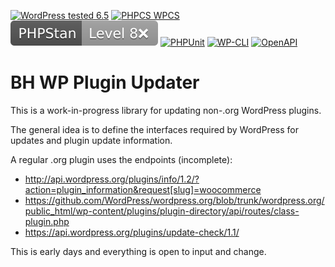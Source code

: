 [![WordPress tested 6.5](https://img.shields.io/badge/WordPress-v6.5%20tested-0073aa.svg)](https://wordpress.org/) [![PHPCS WPCS](https://img.shields.io/badge/PHPCS-WPCS-8892BF.svg)](https://github.com/WordPress-Coding-Standards/WordPress-Coding-Standards)  [![PHPStan ](.github/phpstan.svg)](https://github.com/szepeviktor/phpstan-wordpress) [![PHPUnit ](https://brianhenryie.github.io/bh-wp-plugin-updater/phpunit/coverage.svg)](https://brianhenryie.github.io/bh-wp-plugin-updater/phpunit/html) [![WP-CLI ](https://img.shields.io/badge/WP-CLI-3d681d.svg?logo=wordpress)](https://brianhenryie.github.io/bh-wp-plugin-updater/wp-cli) [![OpenAPI ](https://img.shields.io/badge/REST-OpenAPI-85ea2d.svg?logo=swagger)](https://brianhenryie.github.io/bh-wp-plugin-updater/openapi)

# BH WP Plugin Updater

This is a work-in-progress library for updating non-.org WordPress plugins.

The general idea is to define the interfaces required by WordPress for updates and plugin update information.

A regular .org plugin uses the endpoints (incomplete):

* http://api.wordpress.org/plugins/info/1.2/?action=plugin_information&request[slug]=woocommerce
* https://github.com/WordPress/wordpress.org/blob/trunk/wordpress.org/public_html/wp-content/plugins/plugin-directory/api/routes/class-plugin.php
* https://api.wordpress.org/plugins/update-check/1.1/

This is early days and everything is open to input and change.